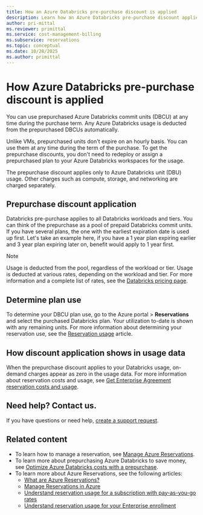 ```yaml
---
title: How an Azure Databricks pre-purchase discount is applied
description: Learn how an Azure Databricks pre-purchase discount applies to your usage. You can use Databricks prepurchased units at any time during the purchase term.
author: pri-mittal
ms.reviewer: primittal
ms.service: cost-management-billing
ms.subservice: reservations
ms.topic: conceptual
ms.date: 10/28/2025
ms.author: primittal
---
```


# How Azure Databricks pre-purchase discount is applied

You can use prepurchased Azure Databricks commit units (DBCU) at any time during the purchase term. Any Azure Databricks usage is deducted from the prepurchased DBCUs automatically.

Unlike VMs, prepurchased units don't expire on an hourly basis. You can use them at any time during the term of the purchase. To get the prepurchase discounts, you don't need to redeploy or assign a prepurchased plan to your Azure Databricks workspaces for the usage.

The prepurchase discount applies only to Azure Databricks unit (DBU) usage. Other charges such as compute, storage, and networking are charged separately.

## Prepurchase discount application

Databricks pre-purchase applies to all Databricks workloads and tiers. You can think of the prepurchase as a pool of prepaid Databricks commit units. If you have several plans, the one with the earliest expiration date is used up first. Let's take an example here, if you have a 1 year plan expiring earlier and 3 year plan expiring later on, benefit would apply to 1 year first.

>[!NOTE]
> Usage is deducted from the pool, regardless of the workload or tier. Usage is deducted at various rates, depending on the workload and tier. For more information and a complete list of rates, see the [Databricks pricing page](https://azure.microsoft.com/pricing/details/databricks/).

## Determine plan use

To determine your DBCU plan use, go to the Azure portal > **Reservations** and select the purchased Databricks plan. Your utilization to-date is shown with any remaining units. For more information about determining your reservation use, see the [Reservation usage](reservation-apis.md#see-reservation-usage) article.

## How discount application shows in usage data

When the prepurchase discount applies to your Databricks usage, on-demand charges appear as zero in the usage data. For more information about reservation costs and usage, see [Get Enterprise Agreement reservation costs and usage](understand-reserved-instance-usage-ea.md).

## Need help? Contact us.

If you have questions or need help, [create a support request](https://portal.azure.com/#blade/Microsoft_Azure_Support/HelpAndSupportBlade/newsupportrequest).

## Related content

- To learn how to manage a reservation, see [Manage Azure Reservations](manage-reserved-vm-instance.md).
- To learn more about prepurchasing Azure Databricks to save money, see [Optimize Azure Databricks costs with a prepurchase](prepay-databricks-reserved-capacity.md).
- To learn more about Azure Reservations, see the following articles:
  - [What are Azure Reservations?](save-compute-costs-reservations.md)
  - [Manage Reservations in Azure](manage-reserved-vm-instance.md)
  - [Understand reservation usage for a subscription with pay-as-you-go rates](understand-reserved-instance-usage.md)
  - [Understand reservation usage for your Enterprise enrollment](understand-reserved-instance-usage-ea.md)
